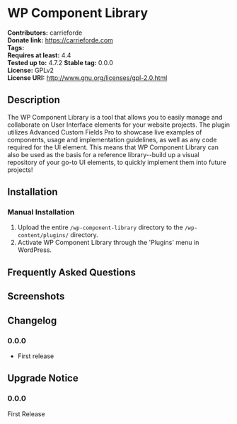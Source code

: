 # WP Component Library #
**Contributors:**      carrieforde  
**Donate link:**       https://carrieforde.com  
**Tags:**  
**Requires at least:** 4.4  
**Tested up to:**      4.7.2 
**Stable tag:**        0.0.0  
**License:**           GPLv2  
**License URI:**       http://www.gnu.org/licenses/gpl-2.0.html  

## Description ##

The WP Component Library is a tool that allows you to easily manage and collaborate on User Interface elements for your website projects. The plugin utilizes Advanced Custom Fields Pro to showcase live examples of components, usage and implementation guidelines, as well as any code required for the UI element. This means that WP Component Library can also be used as the basis for a reference library--build up a visual repository of your go-to UI elements, to quickly implement them into future projects!

## Installation ##

### Manual Installation ###

1. Upload the entire `/wp-component-library` directory to the `/wp-content/plugins/` directory.
2. Activate WP Component Library through the 'Plugins' menu in WordPress.

## Frequently Asked Questions ##


## Screenshots ##


## Changelog ##

### 0.0.0 ###
* First release

## Upgrade Notice ##

### 0.0.0 ###
First Release

